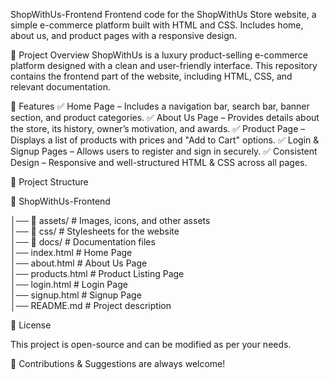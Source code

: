 ShopWithUs-Frontend
Frontend code for the ShopWithUs Store website, a simple e-commerce platform built with HTML and CSS. Includes home, about us, and product pages with a responsive design.

📌 Project Overview
ShopWithUs is a luxury product-selling e-commerce platform designed with a clean and user-friendly interface. This repository contains the frontend part of the website, including HTML, CSS, and relevant documentation.

🌟 Features
✅ Home Page – Includes a navigation bar, search bar, banner section, and product categories.
✅ About Us Page – Provides details about the store, its history, owner’s motivation, and awards.
✅ Product Page – Displays a list of products with prices and "Add to Cart" options.
✅ Login & Signup Pages – Allows users to register and sign in securely.
✅ Consistent Design – Responsive and well-structured HTML & CSS across all pages.

📁 Project Structure

📂 ShopWithUs-Frontend

│── 📂 assets/               # Images, icons, and other assets  
│── 📂 css/                  # Stylesheets for the website  
│── 📂 docs/                 # Documentation files  
│── index.html               # Home Page  
│── about.html               # About Us Page  
│── products.html            # Product Listing Page  
│── login.html               # Login Page  
│── signup.html              # Signup Page  
│── README.md                # Project description  

📜 License

This project is open-source and can be modified as per your needs.

📩 Contributions & Suggestions are always welcome!

